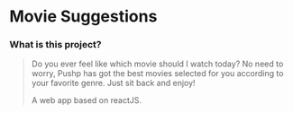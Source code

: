 # Movie Suggestions
### What is this project?
>Do you ever feel like which movie should I watch today? No need to worry, Pushp has got the best movies selected for you according to your favorite genre. Just sit back and enjoy!
>
>A web app based on reactJS.

